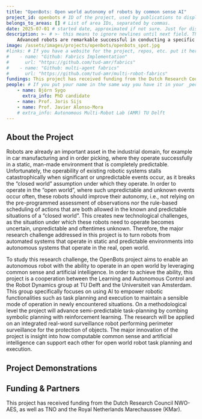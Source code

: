 ```yaml
---
title: "OpenBots: Open world autonomy of robots by common sense AI"
project_id: openbots # ID of the project, used by publications to display in this project.
belongs_to_areas: [] # List of area IDs, separated by commas.
date: 2025-07-01 # started date, approximated if not sure. Just for display purposes and ordering
description: >- # >- this means to ignore newlines until next field. This is the project description, displayed in the project's card" 
    Advanced robots are remarkable successful in conducting a specific task, yet only when operating in static and predictable environments. Unfortunately, the operability of existing robotics stalls catastrophically when significant or unpredictable events occur, as it breaks their closed world assumption. The OpenBots project aims to turn robots from automated systems operating in a closed-world into autonomous systems that operate in the real, open world.
image: /assets/images/projects/openbots/openbots_spot.jpg
#links: # If you have a website for the project, repos, etc. put it here.
#    - name: "Github: Fabrics Implementation"
#      url: "https://github.com/tud-amr/fabrics"
#    - name: "Github: multi-agent fabrics"
#      url: "https://github.com/tud-amr/multi-robot-fabrics"
fundings: This project has received funding from the Dutch Research Council NWO-AES, as well as TNO and the Royal Netherlands Marechaussee (KMar).
people: # If you put your name in the same way you have it in your _people entry, your preferred link will be added. extra_info is optional.
    - name: Björn Sygo
      extra_info: PhD candidate
    - name: Prof. Joris Sijs
    - name: Prof. Javier Alonso-Mora
    # extra_info: Autonomous Multi-Robot Lab (AMR) TU Delft
---
```

<!-- Here you put the main body of the page, in markdown. You can also mix in html, or change this .md to .html -->
<!-- The fields of People, Funding, Links and Publications will be generated automatically -->

## About the Project

Robots are already an important asset in the industrial domain, for example in car manufacturing and in order picking, where they operate successfully in a static, man-made environment that is completely predictable. Unfortunately, the operability of existing robotic systems stalls catastrophically when significant or unpredictable events occur, as it breaks the “closed world” assumption under which they operate. In order to operate in the “open world”, where such unpredictable and unknown events occur often, these robots should improve their autonomy, i.e., not relying on the pre-programmed assessment of observations nor the rule-based scheduling of actions that are both allowed in the known and predictable situations of a “closed world”. This creates new technological challenges, as the situation under which these robots need to operate becomes uncertain, unpredictable and oftentimes unknown. Therefore, the major research challenge addressed in this project is to turn robots from automated systems that operate in static and predictable environments into autonomous systems that operate in the real, open world.

To study this research challenge, the OpenBots project aims to enable an autonomous robot with the ability to operate in an open world by leveraging common sense and artificial intelligence. In order to achieve the ability, this project is a cooperation between the Learning and Autonomous Control and the Robot Dynamics group at TU Delft and the Universiteit van Amsterdam. This group specifically focuses on using AI to empower robotic functionalities such as task planning and execution to maintain a sensible mode of operation in newly encountered situations. On a methodological level the project will advance semi-predictable task-planning by combing symbolic planning with reinforcement learning. The research will be applied on an integrated real-word surveillance robot performing perimeter surveillance for the protection of objects. The major innovation of the project is insight into how computable common sense and artificial intelligence can support each other for open world robot task planning and execution.

## Project Demonstrations


## Funding & Partners

This project has received funding from the Dutch Research Council NWO-AES, as well as TNO and the Royal Netherlands Marechaussee (KMar).

